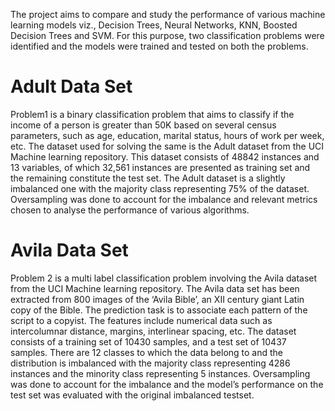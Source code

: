 The project aims to compare and study the performance of various machine learning models viz., Decision Trees, Neural Networks, KNN, Boosted Decision Trees and SVM.
For this purpose, two classification problems were identified and the models were trained and tested on both the problems.

# Adult Data Set

Problem1 is a binary classification problem that aims to classify if the income of a person is greater than 50K based on several census parameters, such as age,
education, marital status, hours of work per week, etc. The dataset used for solving the same is the Adult dataset from the UCI Machine learning repository.
This dataset consists of 48842 instances and 13 variables, of which 32,561 instances are presented as training set and the remaining constitute the test set.
The Adult dataset is a slightly imbalanced one with the majority class representing 75% of the dataset. Oversampling was done to account for the
imbalance and relevant metrics chosen to analyse the performance of various algorithms.

# Avila Data Set
Problem 2 is a multi label classification problem involving the Avila dataset from the UCI Machine learning repository. The Avila data set has been extracted from
800 images of the ‘Avila Bible’, an XII century giant Latin copy of the Bible. The prediction task is to associate each pattern of the script to a copyist. The features include numerical data such as intercolumnar distance, margins, interlinear spacing, etc. The dataset consists of a training set of 10430 samples, and a test set of 10437 samples. There are 12 classes to which the data belong to and the distribution is imbalanced with the majority class representing 4286 instances
and the minority class representing 5 instances. Oversampling was done to account for the imbalance and the model’s performance on the test set was evaluated with the original imbalanced testset.
